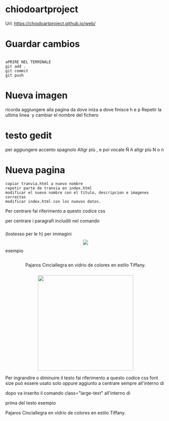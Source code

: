 # chiodoartproject
Url: 
https://chiodoartproject.github.io/web/
# Guardar cambios
```

aPRIRE NEL TERMINALE 
git add .
git commit
git push
```

# Nueva imagen
ricorda aggiungere alla pagina  da dove iniza a dove finisce h e p
Repetir la ultima linea <img src...> y cambiar el nombre del fichero


# testo gedit
per aggiungere accento spagnolo Altgr più , e poi vocale
Ñ ñ altgr più N o n

# Nueva pagina
```
copiar tranvia.html a nuevo nombre
repetir parte de tranvia en index.html
modificar el nuevo nombre con el titulo, descripcion e imagenes correctas
modificar index.html con los nuevos datos.
```

Per centrare fai riferimento a questo codice css
</title>
<style>
   .center {
        display: flex;
        justify-content: center;
        text-align: center; /* Centra il testo */
        margin: 10px 0;
    }
</style>
</head>

per centrare i paragrafi includili nel comando  <div class="center"> <paragrafo> </div> (lostesso per le h)
per immagini <div class="center"> <img src=output/img/> </div>
esempio

<div class="center">
<p>
Pajaros Cinciallegra en vidrio de colores en estilo Tiffany.
</p>
</div> 

<div class="center">
    <img src="output/cinciallegra1.jpg" width=300 />
</div>


Per ingrandire o diminuire il testo fai riferimento a questo codice css font size può essere usato solo oppure aggiunto a centrare sempre all'interno di <style> 

</title>
    <style>
    .large-text {
        font-size: 24px; /* Modifica la dimensione del font qui */
    }
</style>
<body>
 
 dopo va inserito il comando class="large-text" all'interno di <p> prima del testo
 esempio
 </h1>
<p class="large-text">
Pajaros Cinciallegra en vidrio de colores en estilo Tiffany.
</p>





























